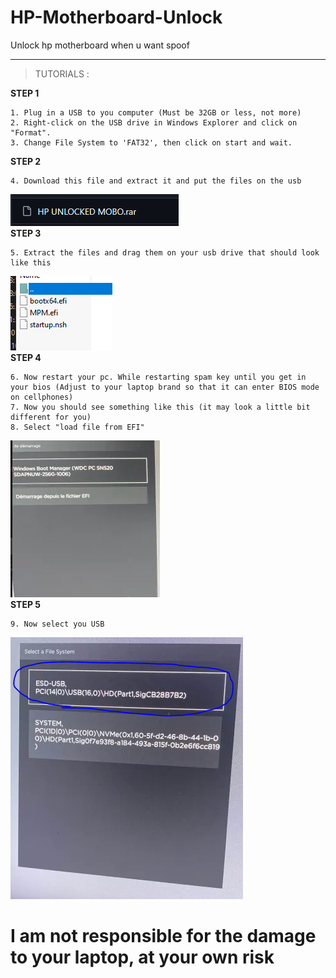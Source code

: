 # HP-Motherboard-Unlock
Unlock hp motherboard when u want spoof

---

> TUTORIALS : </br>

**STEP 1** </br>
```
1. Plug in a USB to you computer (Must be 32GB or less, not more)
2. Right-click on the USB drive in Windows Explorer and click on "Format".
3. Change File System to 'FAT32', then click on start and wait.
```
**STEP 2** </br>
```
4. Download this file and extract it and put the files on the usb
```
![image img](/1.png)</br>
**STEP 3** </br>
```
5. Extract the files and drag them on your usb drive that should look like this
```
![image img](/2.png)</br>
**STEP 4** </br>
```
6. Now restart your pc. While restarting spam key until you get in your bios (Adjust to your laptop brand so that it can enter BIOS mode on cellphones)
7. Now you should see something like this (it may look a little bit different for you)
8. Select "load file from EFI"
```
![image img](/3.png)</br>
**STEP 5** </br>
```
9. Now select you USB
```
![image img](/4.png)</br>

# I am not responsible for the damage to your laptop, at your own risk
